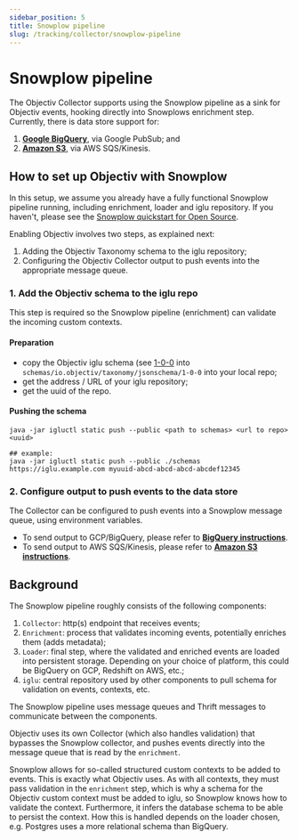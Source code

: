 ```yaml
---
sidebar_position: 5
title: Snowplow pipeline
slug: /tracking/collector/snowplow-pipeline
---
```


# Snowplow pipeline

The Objectiv Collector supports using the Snowplow pipeline as a sink for Objectiv events, hooking directly 
into Snowplows enrichment step. Currently, there is data store support for:
1. **[Google BigQuery](./google-bigquery.md)**, via Google PubSub; and
2. **[Amazon S3](./s3.md)**, via AWS SQS/Kinesis.


## How to set up Objectiv with Snowplow

In this setup, we assume you already have a fully functional Snowplow pipeline running, including enrichment, 
loader and iglu repository. If you haven't, please see the 
[Snowplow quickstart for Open Source](https://docs.snowplowanalytics.com/docs/open-source-quick-start/what-is-the-quick-start-for-open-source/). 

Enabling Objectiv involves two steps, as explained next:
1. Adding the Objectiv Taxonomy schema to the iglu repository;
2. Configuring the Objectiv Collector output to push events into the appropriate message queue.

### 1. Add the Objectiv schema to the iglu repo
This step is required so the Snowplow pipeline (enrichment) can validate the incoming custom contexts.

#### Preparation

- copy the Objectiv iglu schema (see [1-0-0](https://github.com/objectiv/objectiv-analytics/blob/main/backend/objectiv_backend/snowplow/docs/1-0-0) 
  into `schemas/io.objectiv/taxonomy/jsonschema/1-0-0` into your local repo;
- get the address / URL of your iglu repository;
- get the uuid of the repo.

#### Pushing the schema
```shell
java -jar igluctl static push --public <path to schemas> <url to repo> <uuid>

## example:
java -jar igluctl static push --public ./schemas https://iglu.example.com myuuid-abcd-abcd-abcd-abcdef12345
``` 

### 2. Configure output to push events to the data store
The Collector can be configured to push events into a Snowplow message queue, using environment variables. 

* To send output to GCP/BigQuery, please refer to **[BigQuery instructions](./google-bigquery.md)**.
* To send output to AWS SQS/Kinesis, please refer to **[Amazon S3 instructions](./s3.md)**.

## Background

The Snowplow pipeline roughly consists of the following components:
1. `Collector`: http(s) endpoint that receives events;
2. `Enrichment`: process that validates incoming events, potentially enriches them (adds metadata);
3. `Loader`: final step, where the validated and enriched events are loaded into persistent storage. Depending 
on your choice of platform, this could be BigQuery on GCP, Redshift on AWS, etc.;
4. `iglu`: central repository used by other components to pull schema for validation on events, contexts, etc. 

The Snowplow pipeline uses message queues and Thrift messages to communicate between the components.

Objectiv uses its own Collector (which also handles validation) that bypasses the Snowplow collector, and
pushes events directly into the message queue that is read by the `enrichment`. 

Snowplow allows for so-called structured custom contexts to be added to events. This is exactly what Objectiv 
uses. As with all contexts, they must pass validation in the `enrichment` step, which is why a schema for the 
Objectiv custom context must be added to iglu, so Snowplow knows how to validate the context. Furthermore, it 
infers the database schema to be able to persist the context. How this is handled depends on the loader 
chosen, e.g. Postgres uses a more relational schema than BigQuery.
